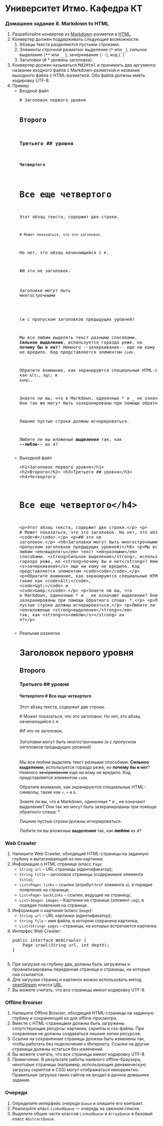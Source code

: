 # Университет Итмо. Кафедра КТ
<h3 id="homework-8">Домашнее задание 8. Markdown to HTML</h3><ol><li>
            Разработайте конвертер из
            <a href="https://ru.wikipedia.org/wiki/Markdown">Markdown</a>-разметки
            в <a href="https://ru.wikipedia.org/wiki/HTML">HTML</a>.
        </li><li>
            Конвертер должен поддерживать следующие возможности:
            <ol><li>
                    Абзацы текста разделяются пустыми строками.
                </li><li>
                    Элементы строчной разметки:
                    выделение (<tt>*</tt> или <tt>_</tt>),
                    сильное выделение (<tt>**</tt> или <tt>__</tt>),
                    зачеркивание (<tt>--</tt>),
                    код (<tt>`</tt>)
                </li><li>
                    Заголовки (<tt>#</tt> * уровень заголовка)
                </li></ol></li><li>
            Конвертер должен называться <tt>Md2Html</tt> и
            принимать два аргумента: название входного файла
            с Markdown-разметкой и название выходного файла
            c HTML-разметкой. Оба файла должны иметь кодировку UTF-8.
        </li><li>
            Пример
          <ul><li>
              Входной файл
            <pre>
# Заголовок первого уровня

## Второго

### Третьего ## уровня

#### Четвертого
# Все еще четвертого

Этот абзац текста,
содержит две строки.

    # Может показаться, что это заголовок.
Но нет, это абзац начинающийся с `#`.

#И это не заголовок.

###### Заголовки могут быть многострочными
(и с пропуском заголовков предыдущих уровней)

Мы все любим *выделять* текст _разными_ способами.
**Сильное выделение**, используется гораздо реже,
но __почему бы и нет__?
Немного --зачеркивания-- еще ни кому не вредило.
Код представляется элементом `code`.

Обратите внимание, как экранируются специальные
HTML-символы, такие как `&lt;`, `&gt;` и `&amp;`.

Знаете ли вы, что в Markdown, одиночные * и _
не означают выделение?
Они так же могут быть заэкранированы
при помощи обратного слэша: \*.



Лишние пустые строки должны игнорироваться.

Любите ли вы *вложеные __выделения__* так,
как __--люблю--__ их я?
            </pre></li><li>
            Выходной файл
            <pre>
&lt;h1&gt;Заголовок первого уровня&lt;/h1&gt;
&lt;h2&gt;Второго&lt;/h2&gt;
&lt;h3&gt;Третьего ## уровня&lt;/h3&gt;
&lt;h4&gt;Четвертого
# Все еще четвертого&lt;/h4&gt;
&lt;p&gt;Этот абзац текста,
содержит две строки.&lt;/p&gt;
&lt;p&gt;    # Может показаться, что это заголовок.
Но нет, это абзац начинающийся с &lt;code&gt;#&lt;/code&gt;.&lt;/p&gt;
&lt;p&gt;#И это не заголовок.&lt;/p&gt;
&lt;h6&gt;Заголовки могут быть многострочными
(и с пропуском заголовков предыдущих уровней)&lt;/h6&gt;
&lt;p&gt;Мы все любим &lt;em&gt;выделять&lt;/em&gt; текст &lt;em&gt;разными&lt;/em&gt; способами.
&lt;strong&gt;Сильное выделение&lt;/strong&gt;, используется гораздо реже,
но &lt;strong&gt;почему бы и нет&lt;/strong&gt;?
Немного &lt;s&gt;зачеркивания&lt;/s&gt; еще ни кому не вредило.
Код представляется элементом &lt;code&gt;code&lt;/code&gt;.&lt;/p&gt;
&lt;p&gt;Обратите внимание, как экранируются специальные
HTML-символы, такие как &lt;code&gt;&amp;lt;&lt;/code&gt;, &lt;code&gt;&amp;gt;&lt;/code&gt; и &lt;code&gt;&amp;amp;&lt;/code&gt;.&lt;/p&gt;
&lt;p&gt;Знаете ли вы, что в Markdown, одиночные * и _
не означают выделение?
Они так же могут быть заэкранированы
при помощи обратного слэша: *.&lt;/p&gt;
&lt;p&gt;Лишние пустые строки должны игнорироваться.&lt;/p&gt;
&lt;p&gt;Любите ли вы &lt;em&gt;вложеные &lt;strong&gt;выделения&lt;/strong&gt;&lt;/em&gt; так,
как &lt;strong&gt;&lt;s&gt;люблю&lt;/s&gt;&lt;/strong&gt; их я?&lt;/p&gt;
            </pre></li><li>
            Реальная разметка
<h1 id="N65933">Заголовок первого уровня</h1><h2 id="N65935">Второго</h2><h3 id="N65937">Третьего ## уровня</h3><h4 id="N65939">Четвертого
# Все еще четвертого</h4><p>Этот абзац текста,
содержит две строки.</p><p>    # Может показаться, что это заголовок.
Но нет, это абзац начинающийся с <code>#</code>.</p><p>#И это не заголовок.</p><h6>Заголовки могут быть многострочными
(и с пропуском заголовков предыдущих уровней)</h6><p>Мы все любим <em>выделять</em> текст <em>разными</em> способами.
<strong>Сильное выделение</strong>, используется гораздо реже,
но <strong>почему бы и нет</strong>?
Немного <s>зачеркивания</s> еще ни кому не вредило.
Код представляется элементом <code>code</code>.</p><p>Обратите внимание, как экранируются специальные
HTML-символы, такие как <code>&lt;</code>, <code>&gt;</code> и <code>&amp;</code>.</p><p>Знаете ли вы, что в Markdown, одиночные * и _
не означают выделение?
Они так же могут быть заэкранированы
при помощи обратного слэша: *.</p><p>Лишние пустые строки должны игнорироваться.</p><p>Любите ли вы <em>вложеные <strong>выделения</strong></em> так,
как <strong><s>люблю</s></strong> их я?</p></li></ul></li></ol><h3>Web Crawler</h3><ol><li>
            Напишите Web Crawler, обходящий HTML-страницы
            на заданную глубину и вытаскивающий
            из них картинки.
        </li><li>
            Информация о HTML странице (класс <code>Page</code>:
            <ul><li><code>String url</code> &ndash;
                    URL страницы (идентификатор);
                </li><li><code>String title</code> &ndash;
                    заголовок страницы
                    (содержимое элемента <code>title</code>);
                </li><li><code>List&lt;Page&gt; links</code> &ndash;
                    ссылки (атрибут <code>href</code> элемента <code>a</code>),
                    в порядке появления на странице;
                </li><li><code>List&lt;Page&gt; backLinks</code> &ndash;
                    ссылки, ведущие на страницу;
                </li><li><code>List&lt;Image&gt; images</code> &ndash;
                    Картинки на странице (элемент <code>img</code>),
                    в порядке появления на странице.
                </li></ul></li><li>
            Информация о картинке (класс <code>Image</code>):
            <ul><li><code>String url</code> &ndash;
                    URL картинки (идентификатор);
                </li><li><code>String file</code> &ndash;
                    имя файла, в котором сохранена картинка;
                </li><li><code>List&lt;String&gt; pages</code> &ndash;
                    страницы, на которых встречается картинка.
                </li></ul></li><li>
            Интерфес Web Crawler:
            <pre>
public interface WebCrawler {
    Page crawl(String url, int depth);
}
            </pre></li><li>
            При загрузке на глубину два, должны быть загружены
            и проанализированы  переданная страница и
            страницы, на которые она ссылается.
        </li><li>
            Для загрузки страниц и картинок можно использовать
            метод <a href="https://docs.oracle.com/javase/8/docs/api/java/net/URL.html#openStream--">openStream</a>
            класса <a href="https://docs.oracle.com/javase/8/docs/api/java/net/URL.html">URL</a>.
        </li><li>
            Вы можете считать, что все страницы имеют кодировку UTF-8.
        </li></ol><h3>Offline Browser</h3><ol><li>
            Напишите Offline Browser, обходящий HTML-страницы
            на заданную глубину и сохраняющий их для
            offline-просмотра.
        </li><li>
            Вместе с HTML-страницами должны быть загружены
            сопутствующие ресурсы:  картинки, скрипты и css-файлы.
            При сохранении не должны создаваться лишние
            копии ресурсов.
        </li><li>
            Ссылки на сохраненные страницы должны быть  изменены так,
            чтобы работать без подключения к Интернету.
            Ссылки на другие страницы должны остаться без изменений.
        </li><li>
            Вы можете считать, что все страницы имеют кодировку UTF-8.
        </li><li><em>Примечание</em>.
            В результате работы наивного offline-браузера, некоторые
            страницы (например, использующие динамическую загрузку
            скриптов и CSS) могут отображаться некорректно.
            Правильная загрузка таких сайтов не входит в
            данное домашнее задание.
        </li></ol><h3>Очереди</h3><ol><li>
            Определите интерфейс очереди <code>Queue</code> и опишите его контракт.
        </li><li>
            Реализуйте класс <code>LinkedQueue</code> &mdash; очередь на связном списке.
        </li><li>
            Выделите общие части классов <code>LinkedQueue</code>
            и <code>ArrayQueue</code> в базовый класс <code>AbstractQueue</code>.
        </li></ol>

